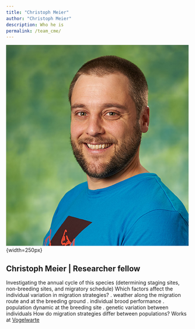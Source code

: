 ```yaml
---
title: "Christoph Meier"
author: "Christoph Meier"
description: Who he is
permalink: /team_cme/
---
```



![](TeamPhoto/Christoph_Meier.jpg){width=250px}

## **Christoph Meier** | Researcher fellow 



Investigating the annual cycle of this species (determining staging sites, non-breeding sites, and migratory schedule) Which factors affect the individual variation in migration strategies? . weather along the migration route and at the breeding ground . individual brood performance . population dynamic at the breeding site . genetic variation between individuals How do migration strategies differ between populations? Works at [Vogelwarte](https://www.vogelwarte.ch/de/home/)


